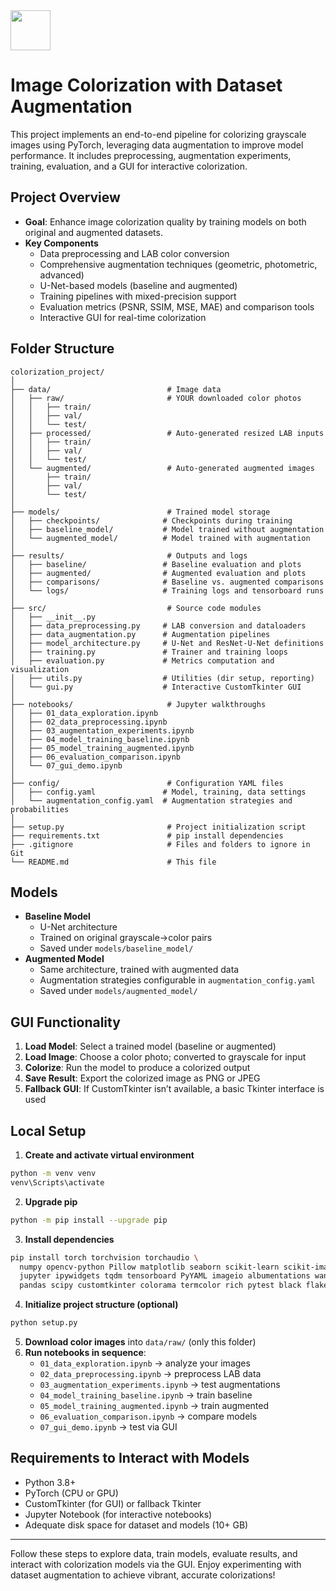 <img src="https://r2cdn.perplexity.ai/pplx-full-logo-primary-dark%402x.png" style="height:64px;margin-right:32px"/>

# Image Colorization with Dataset Augmentation

This project implements an end-to-end pipeline for colorizing grayscale images using PyTorch, leveraging data augmentation to improve model performance. It includes preprocessing, augmentation experiments, training, evaluation, and a GUI for interactive colorization.

## Project Overview

- **Goal**: Enhance image colorization quality by training models on both original and augmented datasets.
- **Key Components**
    - Data preprocessing and LAB color conversion
    - Comprehensive augmentation techniques (geometric, photometric, advanced)
    - U-Net-based models (baseline and augmented)
    - Training pipelines with mixed-precision support
    - Evaluation metrics (PSNR, SSIM, MSE, MAE) and comparison tools
    - Interactive GUI for real-time colorization


## Folder Structure

```
colorization_project/
│
├── data/                          # Image data
│   ├── raw/                       # YOUR downloaded color photos
│   │   ├── train/
│   │   ├── val/
│   │   └── test/
│   ├── processed/                 # Auto-generated resized LAB inputs
│   │   ├── train/
│   │   ├── val/
│   │   └── test/
│   └── augmented/                 # Auto-generated augmented images
│       ├── train/
│       ├── val/
│       └── test/
│
├── models/                        # Trained model storage
│   ├── checkpoints/              # Checkpoints during training
│   ├── baseline_model/           # Model trained without augmentation
│   └── augmented_model/          # Model trained with augmentation
│
├── results/                       # Outputs and logs
│   ├── baseline/                 # Baseline evaluation and plots
│   ├── augmented/                # Augmented evaluation and plots
│   ├── comparisons/              # Baseline vs. augmented comparisons
│   └── logs/                     # Training logs and tensorboard runs
│
├── src/                           # Source code modules
│   ├── __init__.py
│   ├── data_preprocessing.py     # LAB conversion and dataloaders
│   ├── data_augmentation.py      # Augmentation pipelines
│   ├── model_architecture.py     # U-Net and ResNet-U-Net definitions
│   ├── training.py               # Trainer and training loops
│   ├── evaluation.py             # Metrics computation and visualization
│   ├── utils.py                  # Utilities (dir setup, reporting)
│   └── gui.py                    # Interactive CustomTkinter GUI
│
├── notebooks/                     # Jupyter walkthroughs
│   ├── 01_data_exploration.ipynb
│   ├── 02_data_preprocessing.ipynb
│   ├── 03_augmentation_experiments.ipynb
│   ├── 04_model_training_baseline.ipynb
│   ├── 05_model_training_augmented.ipynb
│   ├── 06_evaluation_comparison.ipynb
│   └── 07_gui_demo.ipynb
│
├── config/                        # Configuration YAML files
│   ├── config.yaml               # Model, training, data settings
│   └── augmentation_config.yaml  # Augmentation strategies and probabilities
│
├── setup.py                       # Project initialization script
├── requirements.txt               # pip install dependencies
├── .gitignore                     # Files and folders to ignore in Git
└── README.md                      # This file
```


## Models

- **Baseline Model**
    - U-Net architecture
    - Trained on original grayscale→color pairs
    - Saved under `models/baseline_model/`
- **Augmented Model**
    - Same architecture, trained with augmented data
    - Augmentation strategies configurable in `augmentation_config.yaml`
    - Saved under `models/augmented_model/`


## GUI Functionality

1. **Load Model**: Select a trained model (baseline or augmented)
2. **Load Image**: Choose a color photo; converted to grayscale for input
3. **Colorize**: Run the model to produce a colorized output
4. **Save Result**: Export the colorized image as PNG or JPEG
5. **Fallback GUI**: If CustomTkinter isn’t available, a basic Tkinter interface is used

## Local Setup

1. **Create and activate virtual environment**

```bash
python -m venv venv
venv\Scripts\activate
```

2. **Upgrade pip**

```bash
python -m pip install --upgrade pip
```

3. **Install dependencies**

```bash
pip install torch torchvision torchaudio \
  numpy opencv-python Pillow matplotlib seaborn scikit-learn scikit-image \
  jupyter ipywidgets tqdm tensorboard PyYAML imageio albumentations wandb \
  pandas scipy customtkinter colorama termcolor rich pytest black flake8 isort
```

4. **Initialize project structure (optional)**

```bash
python setup.py
```

5. **Download color images** into `data/raw/` (only this folder)
6. **Run notebooks in sequence**:
    - `01_data_exploration.ipynb` → analyze your images
    - `02_data_preprocessing.ipynb` → preprocess LAB data
    - `03_augmentation_experiments.ipynb` → test augmentations
    - `04_model_training_baseline.ipynb` → train baseline
    - `05_model_training_augmented.ipynb` → train augmented
    - `06_evaluation_comparison.ipynb` → compare models
    - `07_gui_demo.ipynb` → test via GUI

## Requirements to Interact with Models

- Python 3.8+
- PyTorch (CPU or GPU)
- CustomTkinter (for GUI) or fallback Tkinter
- Jupyter Notebook (for interactive notebooks)
- Adequate disk space for dataset and models (10+ GB)

***

Follow these steps to explore data, train models, evaluate results, and interact with colorization models via the GUI. Enjoy experimenting with dataset augmentation to achieve vibrant, accurate colorizations!

